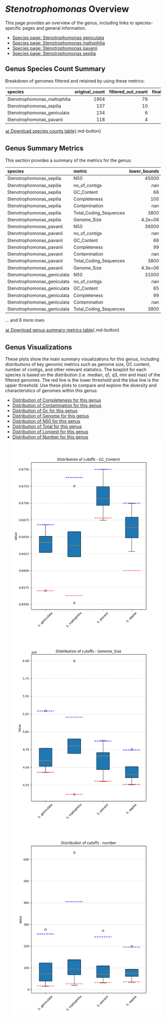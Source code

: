 # *Stenotrophomonas* Overview
This page provides an overview of the genus, including links to species-specific pages and general information.

- [Species page: Stenotrophomonas geniculata](Stenotrophomonas_geniculata/index.md)
- [Species page: Stenotrophomonas maltophilia](Stenotrophomonas_maltophilia/index.md)
- [Species page: Stenotrophomonas pavanii](Stenotrophomonas_pavanii/index.md)
- [Species page: Stenotrophomonas sepilia](Stenotrophomonas_sepilia/index.md)
## Genus Species Count Summary
Breakdown of genomes filtered and retained by using these metrics:

| species                      |   original_count |   filtered_out_count |   final_count |
|:-----------------------------|-----------------:|---------------------:|--------------:|
| Stenotrophomonas_maltophilia |             1904 |                   78 |          1826 |
| Stenotrophomonas_sepilia     |              137 |                   10 |           127 |
| Stenotrophomonas_geniculata  |              134 |                    6 |           128 |
| Stenotrophomonas_pavanii     |              118 |                    4 |           114 |


[📊 Download species counts table](species_counts.csv){.md-button}
## Genus Summary Metrics
This section provides a summary of the metrics for the genus:

| species                     | metric                 |   lower_bounds |   upper_bounds |
|:----------------------------|:-----------------------|---------------:|---------------:|
| Stenotrophomonas_sepilia    | N50                    |    45000       |      nan       |
| Stenotrophomonas_sepilia    | no_of_contigs          |      nan       |      200       |
| Stenotrophomonas_sepilia    | GC_Content             |       66       |       67       |
| Stenotrophomonas_sepilia    | Completeness           |      100       |      nan       |
| Stenotrophomonas_sepilia    | Contamination          |      nan       |        2       |
| Stenotrophomonas_sepilia    | Total_Coding_Sequences |     3800       |     4400       |
| Stenotrophomonas_sepilia    | Genome_Size            |        4.2e+06 |        4.8e+06 |
| Stenotrophomonas_pavanii    | N50                    |    36000       |      nan       |
| Stenotrophomonas_pavanii    | no_of_contigs          |      nan       |      250       |
| Stenotrophomonas_pavanii    | GC_Content             |       66       |       68       |
| Stenotrophomonas_pavanii    | Completeness           |       99       |      nan       |
| Stenotrophomonas_pavanii    | Contamination          |      nan       |        2       |
| Stenotrophomonas_pavanii    | Total_Coding_Sequences |     3800       |     4600       |
| Stenotrophomonas_pavanii    | Genome_Size            |        4.3e+06 |        4.9e+06 |
| Stenotrophomonas_geniculata | N50                    |    31000       |      nan       |
| Stenotrophomonas_geniculata | no_of_contigs          |      nan       |      260       |
| Stenotrophomonas_geniculata | GC_Content             |       65       |       67       |
| Stenotrophomonas_geniculata | Completeness           |       99       |      nan       |
| Stenotrophomonas_geniculata | Contamination          |      nan       |        3       |
| Stenotrophomonas_geniculata | Total_Coding_Sequences |     3900       |     5000       |

... and 8 more rows


[📊 Download genus summary metrics table](genus_summary_metrics.csv){.md-button}
## Genus Visualizations
These plots show the main summary visualizations for this genus, including distributions of key genomic metrics such as genome size, GC content, number of contigs, and other relevant statistics. The boxplot for each species is based on the distribution (i.e. median, q1, q3, min and max) of the filtered genomes. The red line is the lower threshold and the blue line is the upper threshold. Use these plots to compare and explore the diversity and characteristics of genomes within this genus:

- [Distribution of Completeness for this genus](Completeness_Specific_boxplot_0.png)
- [Distribution of Contamination for this genus](Contamination_boxplot_0.png)
- [Distribution of Gc for this genus](GC_Content_boxplot_0.png)
- [Distribution of Genome for this genus](Genome_Size_boxplot_0.png)
- [Distribution of N50 for this genus](N50_boxplot_0.png)
- [Distribution of Total for this genus](Total_Coding_Sequences_boxplot_0.png)
- [Distribution of Longest for this genus](longest_boxplot_0.png)
- [Distribution of Number for this genus](number_boxplot_0.png)
![Distribution of Gc](GC_Content_boxplot_0.png)
![Distribution of Genome](Genome_Size_boxplot_0.png)
![Distribution of Number](number_boxplot_0.png)

